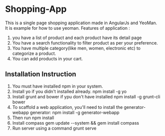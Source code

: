 Shopping-App
============

This is a single page shopping application made in AngularJs and YeoMan.
It is example for how to use yeoman. Features of application :  

1. you have a list of product and each product have its detail page 
2. You have a search functionality to filter product as per your preference.
3. You have multiple category(like men, women, electronic etc) to categorize a product.
4. You can add products in your cart.

Installation Instruction
-------------------------

1. You must have installed npm in your system.
2. Install yo if you didn't installed already.
    npm install -g yo
3. Install grunt and bower if ypu don't have installed
   npm install -g grunt-cli bower
4. To scaffold a web application, you'll need to install the generator-webapp generator:
   npm install -g generator-webapp
5.  Then run 
    npm install
6. Install compass
    gem update --system && gem install compass
7. Run server using a command
  grunt serve
